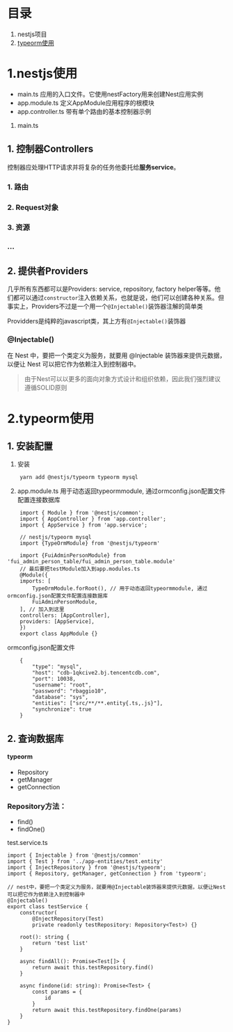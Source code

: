 # 目录
1. nestjs项目
2. [typeorm使用](#typeorm使用)


# 1.nestjs使用
- main.ts 应用的入口文件。它使用nestFactory用来创建Nest应用实例
- app.module.ts 定义AppModule应用程序的根模块
- app.controller.ts 带有单个路由的基本控制器示例
1. main.ts

## 1. 控制器Controllers
控制器应处理HTTP请求并将复杂的任务他委托给**服务service**。
### 1. 路由
### 2. Request对象
### 3. 资源
### ...

## 2. 提供者Providers
几乎所有东西都可以是Providers: service, repository, factory helper等等。他们都可以通过```constructor```注入依赖关系，也就是说，他们可以创建各种关系。但事实上，Providers不过是一个用一个```@Injectable()```装饰器注解的简单类

Providders是纯粹的javascript类，其上方有```@Injectable()```装饰器
### @Injectable()
在 Nest 中，要把一个类定义为服务，就要用 @Injectable 装饰器来提供元数据，以便让 Nest 可以把它作为依赖注入到控制器中。

> 由于Nest可以以更多的面向对象方式设计和组织依赖，因此我们强烈建议遵循SOLID原则



# 2.typeorm使用
## 1. 安装配置
1. 安装
```
    yarn add @nestjs/typeorm typeorm mysql
```

2. app.module.ts 
用于动态返回typeormmodule, 通过ormconfig.json配置文件配置连接数据库
```
    import { Module } from '@nestjs/common';
    import { AppController } from 'app.controller';
    import { AppService } from 'app.service';

    // nestjs/typeorm mysql
    import {TypeOrmModule} from '@nestjs/typeorm'

    import {FuiAdminPersonModule} from 'fui_admin_person_table/fui_admin_person_table.module'
    // 最后要把testModule加入到app.modules.ts
    @Module({
    imports: [
        TypeOrmModule.forRoot(), // 用于动态返回typeormmodule, 通过ormconfig.json配置文件配置连接数据库
        FuiAdminPersonModule,
    ], // 加入到这里
    controllers: [AppController],
    providers: [AppService],
    })
    export class AppModule {}
```
ormconfig.json配置文件
```
    {
        "type": "mysql",
        "host": "cdb-1qkcive2.bj.tencentcdb.com",
        "port": 10038,
        "username": "root",
        "password": "rbaggio10",
        "database": "sys",
        "entities": ["src/**/**.entity{.ts,.js}"],
        "synchronize": true
    }
```

## 2. 查询数据库
#### typeorm
- Repository
- getManager
- getConnection

### Repository方法：
- find()
- findOne()

test.service.ts
```
import { Injectable } from '@nestjs/common'
import { Test } from '../app-entities/test.entity'
import { InjectRepository } from '@nestjs/typeorm';
import { Repository, getManager, getConnection } from 'typeorm';

// nest中，要把一个类定义为服务，就要用@Injectable装饰器来提供元数据，以便让Nest可以把它作为依赖注入到控制器中
@Injectable()
export class testService {
    constructor(
        @InjectRepository(Test)
        private readonly testRepository: Repository<Test>) {}
    
    root(): string {
        return 'test list'
    }
    
    async findAll(): Promise<Test[]> {
        return await this.testRepository.find()
    }

    async findone(id: string): Promise<Test> {
        const params = {
            id
        }
        return await this.testRepository.findOne(params)
    }
}

```